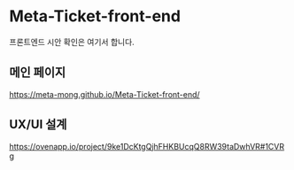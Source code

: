 # Meta-Ticket-front-end
프론트엔드 시안 확인은 여기서 합니다.

## 메인 페이지
https://meta-mong.github.io/Meta-Ticket-front-end/

## UX/UI 설계
https://ovenapp.io/project/9ke1DcKtgQjhFHKBUcqQ8RW39taDwhVR#1CVRg
